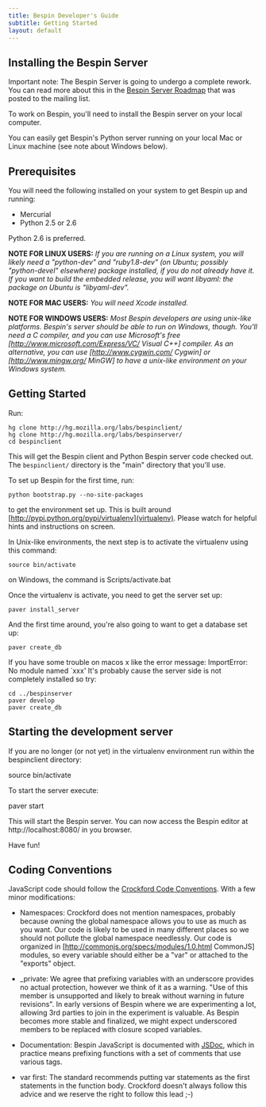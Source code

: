```yaml
---
title: Bespin Developer's Guide
subtitle: Getting Started
layout: default
---
```


Installing the Bespin Server
----------------------------

Important note: The Bespin Server is going to undergo a complete rework.
You can read more about this in the [Bespin Server Roadmap](http://groups.google.com/group/bespin/browse_thread/thread/6de8c718d64232a0)
that was posted to the mailing list.


To work on Bespin, you'll need to install the Bespin server on your local computer.

You can easily get Bespin's Python server running on your local Mac or Linux machine (see note about Windows below).

## Prerequisites ##

You will need the following installed on your system to get Bespin up and running: 

* Mercurial 
* Python 2.5 or 2.6 

Python 2.6 is preferred.

**NOTE FOR LINUX USERS:** *If you are running on a Linux system, you will likely need a "python-dev" and "ruby1.8-dev" (on Ubuntu; possibly "python-devel" elsewhere) package installed, if you do not already have it. If you want to build the embedded release, you will want libyaml: the package on Ubuntu is "libyaml-dev".* 

**NOTE FOR MAC USERS:** *You will need Xcode installed.* 

**NOTE FOR WINDOWS USERS:** *Most Bespin developers are using unix-like platforms. Bespin's server should be able to run on Windows, though. You'll need a C compiler, and you can use Microsoft's free [http://www.microsoft.com/Express/VC/ Visual C++] compiler. As an alternative, you can use [http://www.cygwin.com/ Cygwin] or [http://www.mingw.org/ MinGW] to have a unix-like environment on your Windows system.*

## Getting Started ##

Run:

    hg clone http://hg.mozilla.org/labs/bespinclient/
    hg clone http://hg.mozilla.org/labs/bespinserver/
    cd bespinclient

This will get the Bespin client and Python Bespin server code checked out. The `bespinclient/` directory is the "main" directory that you'll use.

To set up Bespin for the first time, run:

    python bootstrap.py --no-site-packages
  
to get the environment set up. This is built around [http://pypi.python.org/pypi/virtualenv](virtualenv). Please watch for helpful hints and instructions on screen.

In Unix-like environments, the next step is to activate the virtualenv using this command:

    source bin/activate

on Windows, the command is Scripts/activate.bat

Once the virtualenv is activate, you need to get the server set up:

    paver install_server

And the first time around, you're also going to want to get a database set up:

    paver create_db

If you have some trouble on macos x like the error message: ImportError: No module named `xxx'
It's probably cause the server side is not completely installed so try:

    cd ../bespinserver
    paver develop
    paver create_db

## Starting the development server ##

If you are no longer (or not yet) in the virtualenv environment run within the bespinclient directory:

  source bin/activate

To start the server execute:

  paver start

This will start the Bespin server. You can now access the Bespin editor at http://localhost:8080/ in you browser.

Have fun!

## Coding Conventions ##

JavaScript code should follow the [Crockford Code Conventions](http://javascript.crockford.com/code.html). With a few minor modifications:

* Namespaces: Crockford does not mention namespaces, probably because owning the global namespace allows you to use as much as you want. Our code is likely to be used in many different places so we should not pollute the global namespace needlessly. Our code is organized in [http://commonjs.org/specs/modules/1.0.html CommonJS] modules, so every variable should either be a "var" or attached to the "exports" object.

* _private: We agree that prefixing variables with an underscore provides no actual protection, however we think of it as a warning. "Use of this member is unsupported and likely to break without warning in future revisions". In early versions of Bespin where we are experimenting a lot, allowing 3rd parties to join in the experiment is valuable. As Bespin becomes more stable and finalized, we might expect underscored members to be replaced with closure scoped variables.

* Documentation: Bespin JavaScript is documented with [JSDoc](http://code.google.com/p/jsdoc-toolkit/w/list), which in practice means prefixing functions with a set of comments that use various tags.

* var first: The standard recommends putting var statements as the first statements in the function body. Crockford doesn't always follow this advice and we reserve the right to follow this lead ;-)
